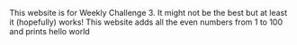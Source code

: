 This website is for Weekly Challenge 3. It might not be the best but at least it (hopefully) works!
This website adds all the even numbers from 1 to 100 and prints hello world
